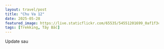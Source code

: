 ```yaml
---
layout: travel/post
title: "Chu Va 12"
date: 2025-05-28
featured_image: https://live.staticflickr.com/65535/54551201699_0af1f3ccda_h.jpg
tags: [Trekking, Tây Bắc]
---
```


Update sau
